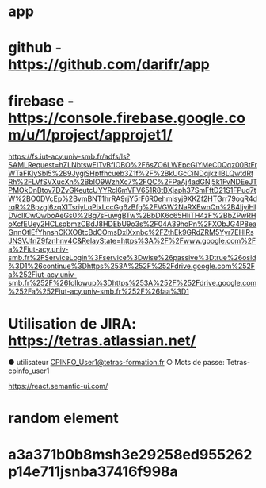 # app

#  github - https://github.com/darifr/app
# firebase - https://console.firebase.google.com/u/1/project/approjet1/
https://fs.iut-acy.univ-smb.fr/adfs/ls?SAMLRequest=hZLNbtswEITvBfIOBO%2F6sZO6LWEpcGIYMeC0Qqz00BtFrWTaFKlySbl5%2B9JygiSHptfhcueb3Z1f%2F%2BkUGcCiNDqjkzilBLQwtdRtRh%2FLVfSVXucXn%2BbIO9WzhXc7%2FQC%2FPaAj4adGNj5k1FvNDEeJTPMOkDnBtov7DZvGKeutcUYYRcl6mVFV651R8tBXjaph37SmFftD21S1FPud7tW%2BO0DVcEp%2BvmBNT1hrRA9rjY5rF6R0ehmlsyj9XKZf2HTGrr79oqR4drqR%2BpzgI6zqXITsriyLqPixLccGg6zBfg%2FVGW2NaRXEwnQn%2B4IjyiHIDVcIlCwQwboAeGs0%2Bg7sFuwgBTw%2BbDK6c65HliTH4zF%2BbZPwRHoXcfEUey2HCLsqbmzCBdJ8HDEbU9o3s%2F04A39hoPn%2FXObJG4P8eaGnnOtlEfYhnshCKXO8tcBdCOmsDxlXxnbc%2FZthEk9GRdZRM5Yyr7EHIRsJNSVJfnZ9fznhnv4C&RelayState=https%3A%2F%2Fwww.google.com%2Fa%2Fiut-acy.univ-smb.fr%2FServiceLogin%3Fservice%3Dwise%26passive%3Dtrue%26osid%3D1%26continue%3Dhttps%253A%252F%252Fdrive.google.com%252Fa%252Fiut-acy.univ-smb.fr%252F%26followup%3Dhttps%253A%252F%252Fdrive.google.com%252Fa%252Fiut-acy.univ-smb.fr%252F%26faa%3D1

# Utilisation de JIRA: https://tetras.atlassian.net/
● utilisateur CPINFO_User1@tetras-formation.fr
○ Mots de passe: Tetras-cpinfo_user1

https://react.semantic-ui.com/

# random element
# a3a371b0b8msh3e29258ed955262p14e711jsnba37416f998a

